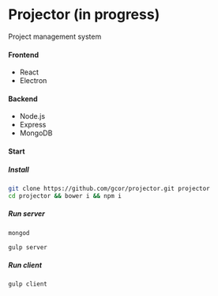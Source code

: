 # Projector (in progress)
Project management system

#### Frontend
- React
- Electron

#### Backend
- Node.js
- Express
- MongoDB

#### Start
##### Install 
```bash
git clone https://github.com/gcor/projector.git projector
cd projector && bower i && npm i
```
##### Run server
```bash
mongod
```
```bash
gulp server
```
##### Run client
```bash
gulp client
```